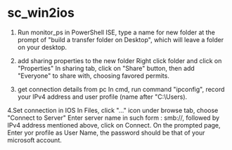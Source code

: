 # sc_win2ios
1. Run monitor_ps in PowerShell ISE, type a name for new folder at the prompt of "build a transfer folder on Desktop", which will leave a folder on your desktop.

2. add sharing properties to the new folder
	Right click folder and click on "Properties"
	In sharing tab, click on "Share" button, then add "Everyone" to share with, choosing favored permits.

3. get connection details from pc
	In cmd, run command "ipconfig", record your IPv4 address and user profile (name after "C:\Users\).

4.Set connection in IOS
	In Files, click "..." icon under browse tab, choose "Connect to Server"
	Enter server name in such form : smb://, followed by IPv4 address mentioned above, click on Connect.
	On the prompted page, Enter yor profile as User Name, the password should be that of your microsoft account.
